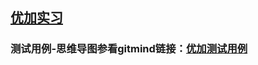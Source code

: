 ## [优加实习](https://youjia.sx.cn)
### 测试用例-思维导图参看gitmind链接：[优加测试用例](https://gitmind.cn/app/docs/m0vyz6e1)